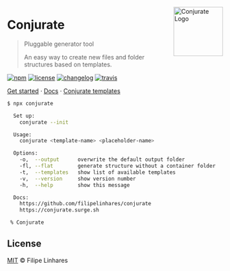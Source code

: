 <a href="https://github.com/filipelinhares/conjurate"><img
  src="https://i.imgur.com/2amDxYd.png" alt="Conjurate Logo"
  width="115" align="right"></a>

# Conjurate

> Pluggable generator tool
> 
> An easy way to create new files and folder structures based on templates.

[![npm][npm-image]][npm-url] [![license][license-image]][license-url]
[![changelog][changelog-image]][changelog-url] [![travis][travis-img]][travis-url]

[Get started](http://conjurate.surge.sh/getting-started) · [Docs](http://conjurate.surge.sh/docs) · [Conjurate templates](http://conjurate.surge.sh/templates)

```bash
$ npx conjurate

  Set up:
    conjurate --init

  Usage:
    conjurate <template-name> <placeholder-name>

  Options:
    -o,  --output      overwrite the default output folder
    -fl, --flat        generate structure without a container folder
    -t,  --templates   show list of available templates
    -v,  --version     show version number
    -h,  --help        show this message

  Docs:
    https://github.com/filipelinhares/conjurate
    https://conjurate.surge.sh

 % Conjurate
```

## License

[MIT](LICENSE.md) © Filipe Linhares

[travis-img]: https://travis-ci.org/filipelinhares/conjurate.svg?branch=master
[travis-url]: https://travis-ci.org/filipelinhares/conjurate
[changelog-image]: https://img.shields.io/badge/changelog-md-blue.svg?style=flat
[changelog-url]: CHANGELOG.md
[license-image]: https://img.shields.io/npm/l/conjurate.svg?style=flat
[license-url]: LICENSE.md
[npm-image]: https://img.shields.io/npm/v/conjurate.svg?style=flat
[npm-url]: https://www.npmjs.com/package/conjurate
